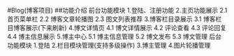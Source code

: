 #Blog(博客项目)
##功能介绍
      前台功能模块
       1.登陆、注册功能
       2.主页功能展示
         2.1 首页菜单栏
         2.2 博客文章轮播图
         2.3 图文列表推荐
       3.博客栏目录展示
         3.1 博客栏目博客展示(下来刷新)
       4.博文详情页
         4.1 博文详情展示
         4.2 评论查看
         4.3 评论回复
         4.4 博主信息展示
       5.博主中心
         5.1 博主信息管理
         5.2 博文发布
         5.3 博文管理
      后台功能模块
         1.登陆
         2.栏目模块管理(支持多级操作)
         3.博主管理
         4.图片轮播管理